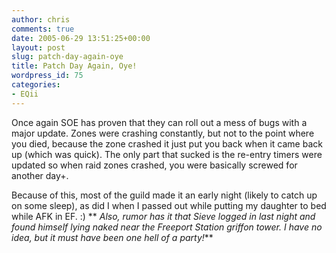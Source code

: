 ```yaml
---
author: chris
comments: true
date: 2005-06-29 13:51:25+00:00
layout: post
slug: patch-day-again-oye
title: Patch Day Again, Oye!
wordpress_id: 75
categories:
- EQii
---
```


Once again SOE has proven that they can roll out a mess of bugs with a major update. Zones were crashing constantly, but not to the point where you died, because the zone crashed it just put you back when it came back up (which was quick). The only part that sucked is the re-entry timers were updated so when raid zones crashed, you were basically screwed for another day+.

Because of this, most of the guild made it an early night (likely to catch up on some sleep), as did I when I passed out while putting my daughter to bed while AFK in EF. :)
**
_Also, rumor has it that Sieve logged in last night and found himself lying naked near the Freeport Station griffon tower. I have no idea, but it must have been one hell of a party!_**

